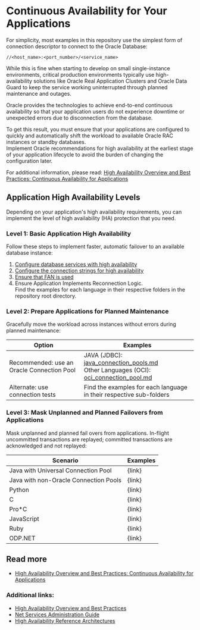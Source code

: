 # Continuous Availability for Your Applications

For simplicity, most examples in this repository use the simplest form of connection descriptor to connect to the Oracle Database:

```
//<host_name>:<port_number>/<service_name>
```

While this is fine when starting to develop on small single-instance environments, critical production environments typically use high-availability solutions like Oracle Real Application Clusters and Oracle Data Guard to keep the service working uninterrupted through planned maintenance and outages.

Oracle provides the technologies to achieve end-to-end continuous availability so that your application users do not experience downtime or unexpected errors due to disconnection from the database.

To get this result, you must ensure that your applications are configured to quickly and automatically shift the workload to available Oracle RAC instances or standby databases.<br />
Implement Oracle recommendations for high availability at the earliest stage of your application lifecycle to avoid the burden of changing the configuration later.

For additional information, please read: [High Availability Overview and Best Practices: Continuous Availability for Applications](https://docs.oracle.com/en/database/oracle/oracle-database/19/haovw/configuring-continuous-availability-applicationsconfiguring-continuous-availability-applicatio.html#GUID-5EBF37EA-48AB-4508-A14E-86A2583A24BF)

## Application High Availability Levels

Depending on your application's high availability requirements, you can implement the level of high availability (HA) protection that you need.

### Level 1: Basic Application High Availability

Follow these steps to implement faster, automatic failover to an available database instance:

1. [Configure database services with high availability](./services/)
2. [Configure the connection strings for high availability](./connection-strings/)
3. [Ensure that FAN is used](https://docs.oracle.com/en/database/oracle/oracle-database/19/haovw/configuring-level-1-basic-application-high-availability.html#GUID-2EFA9025-50E7-4E0F-8EDE-B815973005A2)
4. Ensure Application Implements Reconnection Logic.<br />
   Find the examples for each language in their respective folders in the repository root directory.

### Level 2: Prepare Applications for Planned Maintenance

Gracefully move the workload across instances without errors during planned maintenance:

| Option | Examples |
| ----- | ------ |
| Recommended: use an Oracle Connection Pool | JAVA (JDBC): [java_connection_pools.md](./java_connection_pools.md) <br />Other Languages (OCI): [oci_connection_pool.md](./oci_connection_pool.md) |
| Alternate: use connection tests | Find the examples for each language in their respective sub-folders |

### Level 3: Mask Unplanned and Planned Failovers from Applications

Mask unplanned and planned fail overs from applications. In-flight uncommitted transactions are replayed; committed transactions are acknowledged and not replayed:

| Scenario | Examples |
| ----- | ------ |
| Java with Universal Connection Pool | {link}|
| Java with non-Oracle Connection Pools | {link} |
| Python | {link} |
| C | {link} |
| Pro*C | {link} |
| JavaScript | {link} |
| Ruby | {link} |
| ODP.NET | {link} |

## Read more

* [High Availability Overview and Best Practices: Continuous Availability for Applications](https://docs.oracle.com/en/database/oracle/oracle-database/19/haovw/configuring-continuous-availability-applicationsconfiguring-continuous-availability-applicatio.html#GUID-5EBF37EA-48AB-4508-A14E-86A2583A24BF)

### Additional links:

* [High Availability Overview and Best Practices](https://docs.oracle.com/en/database/oracle/oracle-database/19/haovw/index.html)
* [Net Services Administration Guide](https://docs.oracle.com/en/database/oracle/oracle-database/19/netag/index.html)
* [High Availability Reference Architectures](https://docs.oracle.com/en/database/oracle/oracle-database/19/haiad/index.html)

